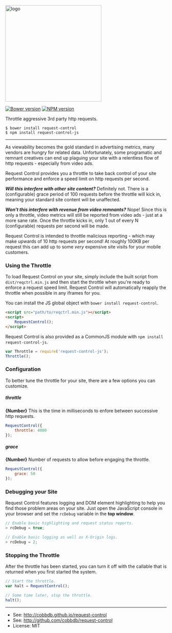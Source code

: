 <a href="https://github.com/cobbdb/request-control">
    <img alt="logo" src="http://i.imgur.com/xrtq29k.png" width="300">
</a>

[![Bower version](https://badge.fury.io/bo/request-control.svg)](http://badge.fury.io/bo/request-control) [![NPM version](https://badge.fury.io/js/request-control-js.svg)](http://badge.fury.io/js/request-control-js)

Throttle aggressive 3rd party http requests.

    $ bower install request-control
    $ npm install request-control-js

-------------
As viewability becomes the gold standard in advertising metrics, many vendors are
hungry for related data. Unfortunately, some programatic and remnant creatives
can end up plaguing your site with a relentless flow of http requests - especially
from video ads.

Request Control provides you a throttle to take back control of your site performance
and enforce a speed limit on http requests per second.

***Will this interfere with other site content?***
Definitely not. There is a (configurable) grace period of 100 requests before the throttle will kick in, meaning your standard site content will be unaffected.

***Won't this interfere with revenue from video remnants?***
Nope! Since this is only a throttle, video metrics will still be reported from video ads - just at a more sane rate. Once the throttle kicks in, only 1 out of every N (configurable) requests per second will be made.

Request Control is intended to throttle malicious reporting - which may make upwards of 10 http requests per second! At roughly 100KB per request this can add up to some *very* expensive site visits for your mobile customers.

### Using the Throttle
To load Request Control on your site, simply include the built script from `dist/reqctrl.min.js` and then start the throttle when you're ready to enforce a request speed limit. Request Control will automatically reapply the throttle when possible in any iframes for you.

You can install the JS global object with `bower install request-control`.
```html
<script src="path/to/reqctrl.min.js"></script>
<script>
    RequestControl();
</script>
```

Request Control is also provided as a CommonJS module with `npm install request-control-js`.
```javascript
var Throttle = require('request-control-js');
Throttle();
```

### Configuration
To better tune the throttle for your site, there are a few options you can customize.

##### throttle
**{Number}** This is the time in milliseconds to enfore between successive http requests.
```javascript
RequestControl({
    throttle: 4000
});
```

##### grace
**{Number}** Number of requests to allow before engaging the throttle.
```javascript
RequestControl({
    grace: 50
});
```

### Debugging your Site
Request Control features logging and DOM element highlighting to help you find those
problem areas on your site. Just open the JavaScript console in your browser
and set the `rcDebug` variable in the **top window**.
```javascript
// Enable basic highlighting and request status reports.
> rcDebug = true;

// Enable basic logging as well as X-Origin logs.
> rcDebug = 2;
```

### Stopping the Throttle
After the throttle has been started, you can turn it off with the callable that is
returned when you first started the system.
```javascript
// Start the throttle.
var halt = RequestControl();

// Some time later, stop the throttle.
halt();
```

---------
* See: http://cobbdb.github.io/request-control
* See: http://github.com/cobbdb/request-control
* License: MIT
